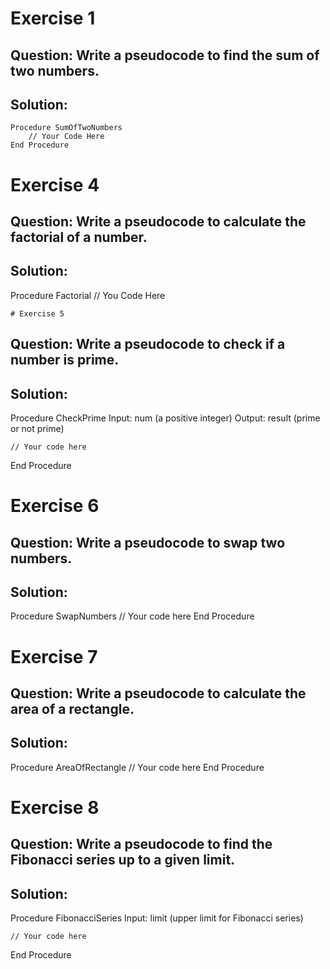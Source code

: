 # Exercise 1

## Question: Write a pseudocode to find the sum of two numbers.

## Solution:

```code
Procedure SumOfTwoNumbers
    // Your Code Here
End Procedure
```
# Exercise 4
## Question: Write a pseudocode to calculate the factorial of a number.

## Solution:

Procedure Factorial
    // You Code Here

    # Exercise 5
## Question: Write a pseudocode to check if a number is prime.

## Solution:

Procedure CheckPrime
    Input: num (a positive integer)
    Output: result (prime or not prime)
    
    // Your code here
End Procedure

# Exercise 6
## Question: Write a pseudocode to swap two numbers.

## Solution:

Procedure SwapNumbers
    // Your code here
End Procedure

# Exercise 7
## Question: Write a pseudocode to calculate the area of a rectangle.

## Solution:

Procedure AreaOfRectangle
    // Your code here
End Procedure

# Exercise 8
## Question: Write a pseudocode to find the Fibonacci series up to a given limit.

## Solution:

Procedure FibonacciSeries
    Input: limit (upper limit for Fibonacci series)

    // Your code here
End Procedure